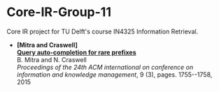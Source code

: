 # Core-IR-Group-11

Core IR project for TU Delft's course IN4325 Information Retrieval.

- **[Mitra and Craswell]**<br>**[Query auto-completion for rare prefixes](https://dl.acm.org/citation.cfm?id=2806599)**<br>B. Mitra and N. Craswell<br>*Proceedings of the 24th ACM international on conference on information and knowledge management*, 9 (3), pages. 1755--1758, 2015
